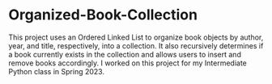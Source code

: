 # Organized-Book-Collection
This project uses an Ordered Linked List to organize book objects by author, year, and 
title, respectively, into a collection. It also recursively determines if a book currently 
exists in the collection and allows users to insert and remove books accordingly. I worked 
on this project for my Intermediate Python class in Spring 2023.
